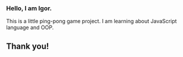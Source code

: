 ### Hello, I am Igor.

This is a little ping-pong game project. I am learning about JavaScript language and OOP.


## Thank you!